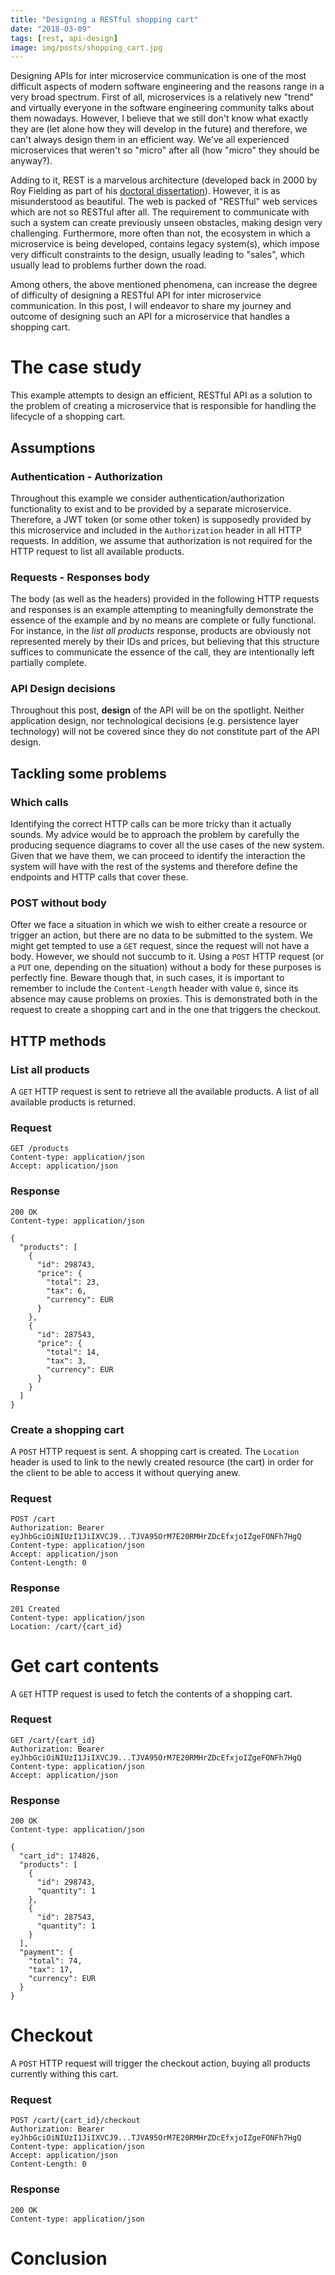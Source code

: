 ```yaml
---
title: "Designing a RESTful shopping cart"
date: "2018-03-09"
tags: [rest, api-design]
image: img/posts/shopping_cart.jpg
---
```


Designing APIs for inter microservice communication is one of the most difficult aspects of modern software engineering and the reasons range in a very broad spectrum. First of all, microservices is a relatively new "trend" and virtually everyone in the software engineering community talks about them nowadays. However, I believe that we still don't know what exactly they are (let alone how they will develop in the future) and therefore, we can't always design them in an efficient way. We've all experienced microservices that weren't so "micro" after all (how "micro" they should be anyway?).

Adding to it, REST is a marvelous architecture (developed back in 2000 by Roy Fielding as part of his [doctoral dissertation](https://www.ics.uci.edu/~fielding/pubs/dissertation/top.htm)). However, it is as misunderstood as beautiful. The web is packed of "RESTful" web services which are not so RESTful after all. The requirement to communicate with such a system can create previously unseen obstacles, making design very challenging. Furthermore, more often than not, the ecosystem in which a microservice is being developed, contains legacy system(s), which impose very difficult constraints to the design, usually leading to "sales", which usually lead to problems further down the road.

Among others, the above mentioned phenomena, can increase the degree of difficulty of designing a RESTful API for inter microservice communication. In this post, I will endeavor to share my journey and outcome of designing such an API for a microservice that handles a shopping cart.

# The case study

This example attempts to design an efficient, RESTful API as a solution to the problem of creating a microservice that is responsible for handling the lifecycle of a shopping cart.

## Assumptions

### Authentication - Authorization

Throughout this example we consider authentication/authorization functionality to exist and to be provided by a separate microservice. Therefore, a JWT token (or some other token) is supposedly provided by this microservice and included in the `Authorization` header in all HTTP requests. In addition, we assume that authorization is not required for the HTTP request to list all available products.

### Requests - Responses body

The body (as well as the headers) provided in the following HTTP requests and responses is an example attempting to meaningfully demonstrate the essence of the example and by no means are complete or fully functional. For instance, in the *list all products* response, products are obviously not represented merely by their IDs and prices, but believing that this structure suffices to communicate the essence of the call, they are intentionally left partially complete.

### API Design decisions

Throughout this post, **design** of the API will be on the spotlight. Neither application design, nor technological decisions (e.g. persistence layer technology) will not be covered since they do not constitute part of the API design.

## Tackling some problems

### Which calls

Identifying the correct  HTTP calls can be more tricky than it actually sounds. My advice would be to approach the problem by carefully the producing sequence diagrams to cover all the use cases of the new system. Given that we have them, we can proceed to identify the interaction the system will have with the rest of the systems and therefore define the endpoints and HTTP calls that cover these.

### POST without body

Ofter we face a situation in which we wish to either create a resource or trigger an action, but there are no data to be submitted to the system. We might get tempted to use a `GET` request, since the request will not have a body. However, we should not succumb to it. Using a `POST` HTTP request (or a `PUT` one, depending on the situation) without a body for these purposes is perfectly fine. Beware though that, in such cases, it is important to remember to include the `Content-Length` header with value `0`, since its absence may cause problems on proxies. This is demonstrated both in the request to create a shopping cart and in the one that triggers the checkout.

## HTTP methods

### List all products

A `GET` HTTP request is sent to retrieve all the available products. A list of all available products is returned.

### Request

```
GET /products
Content-type: application/json
Accept: application/json
```

### Response

```
200 OK
Content-type: application/json
```

```
{
  "products": [
    {
      "id": 298743,
      "price": {
        "total": 23,
        "tax": 6,
        "currency": EUR
      }
    },
    {
      "id": 287543,
      "price": {
        "total": 14,
        "tax": 3,
        "currency": EUR
      }
    }
  ]
}
```

### Create a shopping cart

A `POST` HTTP request is sent. A shopping cart is created. The `Location` header is used to link to the newly created resource (the cart) in order for the client to be able to access it without querying anew.

### Request

```
POST /cart
Authorization: Bearer eyJhbGciOiNIUzI1JiIXVCJ9...TJVA95OrM7E20RMHrZDcEfxjoIZgeFONFh7HgQ
Content-type: application/json
Accept: application/json
Content-Length: 0
```

### Response

```
201 Created
Content-type: application/json
Location: /cart/{cart_id}
```

# Get cart contents

A `GET` HTTP request is used to fetch the contents of a shopping cart.

### Request

```
GET /cart/{cart_id}
Authorization: Bearer eyJhbGciOiNIUzI1JiIXVCJ9...TJVA95OrM7E20RMHrZDcEfxjoIZgeFONFh7HgQ
Content-type: application/json
Accept: application/json
```

### Response

```
200 OK
Content-type: application/json
```

```
{
  "cart_id": 174826,
  "products": [
    {
      "id": 298743,
      "quantity": 1
    },
    {
      "id": 287543,
      "quantity": 1
    }
  ],
  "payment": {
    "total": 74,
    "tax": 17,
    "currency": EUR
  }
}
```

# Checkout

A `POST` HTTP request will trigger the checkout action, buying all products currently withing this cart.

### Request

```
POST /cart/{cart_id}/checkout
Authorization: Bearer eyJhbGciOiNIUzI1JiIXVCJ9...TJVA95OrM7E20RMHrZDcEfxjoIZgeFONFh7HgQ
Content-type: application/json
Accept: application/json
Content-Length: 0
```

### Response

```
200 OK
Content-type: application/json
```

# Conclusion
